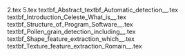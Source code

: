 2.tex
5.tex
textbf_Abstract_textbf_Automatic_detection__.tex
textbf_Introduction_Celeste_What_is__.tex
textbf_Structure_of_Program_Software__.tex
textbf_Pollen_grain_detection_including__.tex
textbf_Shape_feature_extraction_which__.tex
textbf_Texture_feature_extraction_Romain__.tex